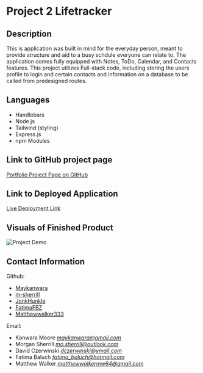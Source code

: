 # Project 2 **Lifetracker**

## Description

This is application was built in mind for the everyday person, meant to provide structure and aid to a busy schdule everyone can relate to. The application comes fully equipped with Notes, ToDo, Calendar, and Contacts features. This project utilizes Full-stack code, including storing the users profile to login and certain contacts and information on a database to be called from predesigned routes.  

## Languages
- Handlebars
- Node.js
- Tailwind (styling)
- Express.js
- npm Modules

## Link to GitHub project page

[Portfolio Project Page on GitHub](https://github.com/m-sherrill/Project-2)

## Link to Deployed Application

[Live Deployment Link]()


## Visuals of Finished Product

![Project Demo](Animation.gif)

## Contact Information

Github: 
- [Maykanwara](https://github.com/Maykanwara/Project-2)
- [m-sherrill](https://github.com/m-sherrill)
- [JonkHunkle](https://github.com/JonkHunkle)
- [FatimaFBZ](https://github.com/FatimaFBZ)
- [Matthewwalker333](https://github.com/Matthewwalker333)


Email: 
- Kanwara Moore *maykanwara@gmail.com*
- Morgan Sherrill *mo.sherrill@outlook.com*
- David Czerwinski *dczerwinski@ymail.com*
- Fatima Baluch *fatima_baluch@hotmail.com*
- Matthew Walker *matthewwalkermw64@gmail.com*
